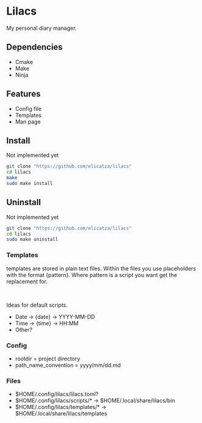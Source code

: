 # Lilacs
My personal diary manager.

## Dependencies
- Cmake
- Make
- Ninja

## Features
- Config file
- Templates
- Man page

## Install
Not implemented yet
```bash
git clone "https://github.com/elicatza/lilacs"
cd lilacs
make
sudo make install
```

## Uninstall
Not implemented yet
```bash
git clone "https://github.com/elicatza/lilacs"
cd lilacs
sudo make uninstall
```

### Templates
templates are stored in plain text files. Within the files you use placeholders with the format {pattern}.
Where pattern is a script you want get the replacement for.

<br>

Ideas for default scripts.
- Date -> {date} -> YYYY-MM-DD
- Time -> {time} -> HH:MM
- Other?

### Config
- rootdir = project directory
- path_name_convention = yyyy/mm/dd.md

### Files
- $HOME/.config/lilacs/lilacs.toml?
- $HOME/.config/lilacs/scripts/* -> $HOME/.local/share/lilacs/bin
- $HOME/.config/lilacs/templates/* -> $HOME/.local/share/lilacs/templates
